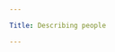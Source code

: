 ```yaml
---

Title: Describing people

---
```


<VocabWord translation_en="Boy" />
<VocabWord translation_en="Girl" />
<VocabWord translation_en="Man" />
<VocabWord translation_en="Woman" />
<VocabWord translation_en="Mister" />
<VocabWord translation_en="Miss" />
<VocabWord translation_en="Misses" />
<VocabWord translation_en="Husband" />
<VocabWord translation_en="Wife" />

<VocabWord translation_en="Tall" />
<VocabWord translation_en="Short" />
<VocabWord translation_en="Pretty" />
<VocabWord translation_en="Handsome" />
